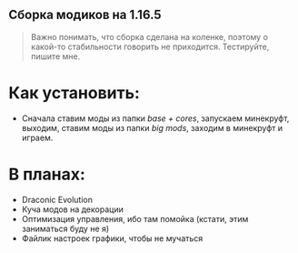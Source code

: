 ## Сборка модиков на 1.16.5 

> Важно понимать, что сборка сделана на коленке, поэтому о какой-то стабильности говорить не приходится. Тестируйте, пишите мне. 

# Как установить:
- Сначала ставим моды из папки *base + cores*, запускаем минекруфт, выходим, ставим моды из папки *big mods*, заходим в минекруфт и играем.

# В планах:
- Draconic Evolution
- Куча модов на декорации
- Оптимизация управления, ибо там помойка (кстати, этим заниматься буду не я)
- Файлик настроек графики, чтобы не мучаться
